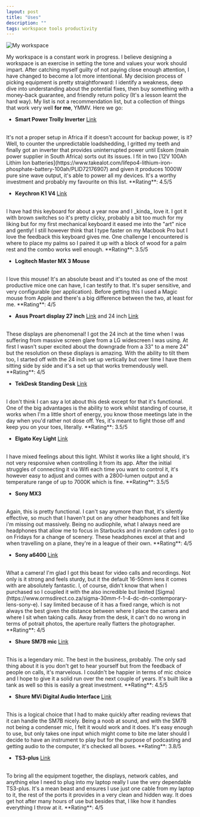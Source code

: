 ```yaml
---
layout: post
title: "Uses"
description: ""
tags: workspace tools productivity
---
```


![My workspace](https://lh3.googleusercontent.com/xMXpqXxAH4yIHSBS4CydpcM-4Ts9eY5md-ddtO1sn0U8D58fJqrO48abJ6GaU8c0t4Yq1kXwUyPtstKxpwRdsgJyTDJA5GIZRj48qPcOR2E_G4-cptriVMrVzpc2GFO60r3x4D6Kpxs=w2400)

My workspace is a constant work in progress. I believe designing a workspace is an exercise in setting the tone and values your work should impart. After catching myself guilty of not paying close enough attention, I have changed to become a lot more intentional. My decision process of picking equipment is pretty straightforward: I identify a weakness, deep dive into understanding about the potential fixes, then buy something with a money-back guarantee, and friendly return policy (It's a lesson learnt the hard way). My list is not a recommendation list, but a collection of things that work very well __for me__, YMMV. Here we go:
<!--more-->
- **Smart Power Trolly Inverter** [Link](https://www.takealot.com/smart-power-trolley-1-5kva-1000w-pure-sine-inverter-ups-charger-/PLID41356450)
<br >
It's not a proper setup in Africa if it doesn't account for backup power, is it? Well, to counter the unpredictable loadshedding, I gritted my teeth and finally got an inverter that provides uninterrupted power until Eskom (main power supplier in South Africa) sorts out its issues. I fit in two [12V 100Ah Lithim Ion batteries](https://www.takealot.com/lifepo4-lithium-iron-phosphate-battery-100ah/PLID72176907) and given it produces 1000W pure sine wave output, it's able to power all my devices. It's a worthy investment and probably my favourite on this list. **Rating**:  4.5/5

- **Keychron K1 V4** [Link](https://www.keychron.com/products/keychron-k1-wireless-mechanical-key)
<br >
I have had this keyboard for about a year now and I _kinda_ love it. I got it with brown switches so it's pretty clicky, probably a bit too much for my liking but for my first mechanical keyboard it eased me into the "art" nice and gently! I still however think that I type faster on my Macbook Pro but I love the feedback this keyboard gives me. One challenge I encountered is where to place my palms so I paired it up with a block of wood for a palm rest and the combo works well enough. **Rating**:  3.5/5

- **Logitech Master MX 3 Mouse**
<br >
I love this mouse! It's an absolute beast and it's touted as one of the most productive mice one can have, I can testify to that. It's super sensitive, and very configurable (per application). Before getting this I used a Magic mouse from Apple and there's a big difference between the two, at least for me. **Rating**:  4/5

- **Asus Proart display 27 inch** [Link](https://www.asus.com/za/Displays-Desktops/Monitors/ProArt/ProArt-Display-PA278QV/) and 24 inch [Link](https://www.takealot.com/asus-proart-pa248qv-24-wuxga-professional-monitor/PLID71035195)
<br >
These displays are phenomenal! I got the 24 inch at the time when I was suffering from massive screen glare from a LG widescreen I was using. At first I wasn't super excited about the downgrade from a 33" to a mere 24" but the resolution on these displays is amazing. With the ability to tilt them too, I started off with the 24 inch set up vertically but over time I have them sitting side by side and it's a set up that works tremendously well. **Rating**:  4/5

- **TekDesk Standing Desk** [Link](https://www.deskstand.com/collections/featured-deskstands/products/tekdesk-electric-adjustable-height-standing-desk)
<br >
I don't think I can say a lot about this desk except for that it's functional. One of the big advantages is the ability to work whilst standing of course, it works when I'm a little short of energy, you know those meetings late in the day when you'd rather not dose off. Yes, it's meant to fight those off and keep you on your toes, literally. **Rating**:  3.5/5

- **Elgato Key Light** [Link](https://www.elgato.com/en/key-light)
<br >
I have mixed feelings about this light. Whilst it works like a light should, it's not very responsive when controlling it from its app. After the initial struggles of connecting it via Wifi each time you want to control it, it's however easy to adjust and comes with a 2800-lumen output and a temperature range of up to 7000K which is fine. **Rating**:  3.5/5

- **Sony MX3**
<br >
Again, this is pretty functional. I can't say anymore than that, it's silently effective, so much that I haven't put on any other headphones and felt like i'm missing out massively. Being no audiophile, what I always need are headphones that allow me to focus in Starbucks and in random cafes I go to on Fridays for a change of scenery. These headphones excel at that and when travelling on a plane, they're in a league of their own. **Rating**:  4/5

- **Sony a6400** [Link](https://www.amazon.com/Sony-Alpha-a6400-Mirrorless-Camera/dp/B07MV3P7M8?th=1)
<br >
What a camera! I'm glad I got this beast for video calls and recordings. Not only is it strong and feels sturdy, but it the default 16-50mm lens it comes with are absolutely fantastic. I, of course, didn't know that when I purchased so I coupled it with the also incredible but limited [Sigma](https://www.ormsdirect.co.za/sigma-30mm-f-1-4-dc-dn-contemporary-lens-sony-e). I say limited because of it has a fixed range, which is not always the best given the distance between where I place the camera and where I sit when taking calls. Away from the desk, it can't do no wrong in terms of potrait photos, the aperture really flatters the photographer. **Rating**:  4/5

- **Shure SM7B mic** [Link](https://www.shure.com/en-MEA/products/microphones/sm7b)
<br >
This is a legendary mic. The best in the business, probably. The only sad thing about it is you don't get to hear yourself but from the feedback of people on calls, it's marvelous. I couldn't be happier in terms of mic choice and I hope to give it a solid run over the next couple of years. It's built like a tank as well so this is easily a great investment. **Rating**:  4.5/5

- **Shure MVi Digital Audio Interface** [Link](https://www.shure.com/en-MEA/products/accessories/mvi)
<br >
This is a logical choice that I had to make quickly after reading reviews that it can handle the SM7B nicely. Being a noob at sound, and with the SM7B not being a condenser mic, I felt it would work and it does. It's easy enough to use, but only takes one input which might come to bite me later should I decide to have an instrument to play but for the purpose of podcasting and getting audio to the computer, it's checked all boxes. **Rating**:  3.8/5

- **TS3-plus** [Link](https://www.caldigit.com/ts3-plus/)
<br >
To bring all the equipment together, the displays, network cables, and anything else I need to plug into my laptop really I use the very dependable TS3-plus. It's a mean beast and ensures I use just one cable from my laptop to it, the rest of the ports it provides in a very clean and hidden way. It does get hot after many hours of use but besides that, I like how it handles everything I throw at it. **Rating**:  4/5